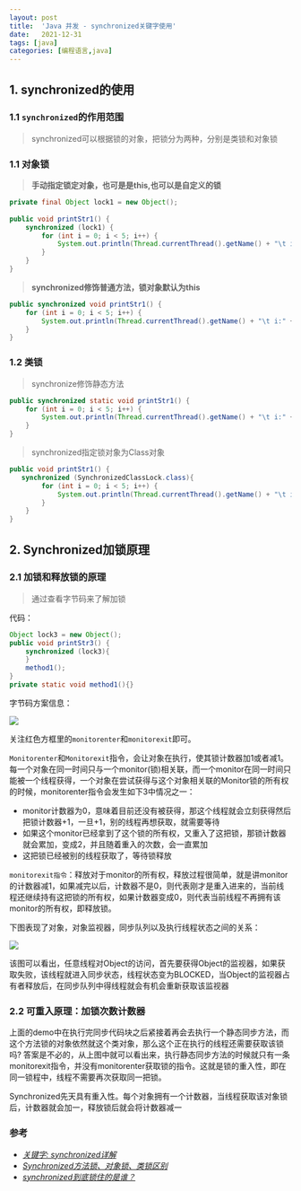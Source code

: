 ```yaml
---
layout: post
title:  'Java 并发 - synchronized关键字使用'
date:   2021-12-31
tags: [java]
categories: [编程语言,java]
---
```


## 1. synchronized的使用

### 1.1 `synchronized`的作用范围
> synchronized可以根据锁的对象，把锁分为两种，分别是类锁和对象锁

### 1.1 对象锁

>  **手动指定锁定对象，也可是是this,也可以是自定义的锁**

```java
private final Object lock1 = new Object();
 
public void printStr1() {
    synchronized (lock1) {
        for (int i = 0; i < 5; i++) {
            System.out.println(Thread.currentThread().getName() + "\t i:" + i);
        }
    }
}
```

> **synchronized修饰普通方法，锁对象默认为this**

```java
public synchronized void printStr1() {
    for (int i = 0; i < 5; i++) {
    	System.out.println(Thread.currentThread().getName() + "\t i:" + i);
    }
}
```



### 1.2 类锁

> synchronize修饰静态方法

```java
public synchronized static void printStr1() {
    for (int i = 0; i < 5; i++) {
        System.out.println(Thread.currentThread().getName() + "\t i:" + i);
    }
}
```

> synchronized指定锁对象为Class对象

```java
public void printStr1() {
   synchronized (SynchronizedClassLock.class){
        for (int i = 0; i < 5; i++) {
            System.out.println(Thread.currentThread().getName() + "\t i:" + i);
        }
    }
}
```

## 2. Synchronized加锁原理

### 2.1 加锁和释放锁的原理

> 通过查看字节码来了解加锁

代码：

```java
Object lock3 = new Object();
public void printStr3() {
    synchronized (lock3){
    }
    method1();
}
private static void method1(){}
```

字节码方案信息：

![](https://blog-1253533258.cos.ap-shanghai.myqcloud.com/picgo/20211231163208.png)

关注红色方框里的`monitorenter`和`monitorexit`即可。

`Monitorenter`和`Monitorexit`指令，会让对象在执行，使其锁计数器加1或者减1。每一个对象在同一时间只与一个monitor(锁)相关联，而一个monitor在同一时间只能被一个线程获得，一个对象在尝试获得与这个对象相关联的Monitor锁的所有权的时候，monitorenter指令会发生如下3中情况之一：

- monitor计数器为0，意味着目前还没有被获得，那这个线程就会立刻获得然后把锁计数器+1，一旦+1，别的线程再想获取，就需要等待
- 如果这个monitor已经拿到了这个锁的所有权，又重入了这把锁，那锁计数器就会累加，变成2，并且随着重入的次数，会一直累加
- 这把锁已经被别的线程获取了，等待锁释放

`monitorexit指令`：释放对于monitor的所有权，释放过程很简单，就是讲monitor的计数器减1，如果减完以后，计数器不是0，则代表刚才是重入进来的，当前线程还继续持有这把锁的所有权，如果计数器变成0，则代表当前线程不再拥有该monitor的所有权，即释放锁。

下图表现了对象，对象监视器，同步队列以及执行线程状态之间的关系：

![](https://blog-1253533258.cos.ap-shanghai.myqcloud.com/picgo/20211231162415.png)

该图可以看出，任意线程对Object的访问，首先要获得Object的监视器，如果获取失败，该线程就进入同步状态，线程状态变为BLOCKED，当Object的监视器占有者释放后，在同步队列中得线程就会有机会重新获取该监视器

### 2.2 可重入原理：加锁次数计数器

上面的demo中在执行完同步代码块之后紧接着再会去执行一个静态同步方法，而这个方法锁的对象依然就这个类对象，那么这个正在执行的线程还需要获取该锁吗? 答案是不必的，从上图中就可以看出来，执行静态同步方法的时候就只有一条monitorexit指令，并没有monitorenter获取锁的指令。这就是锁的重入性，即在同一锁程中，线程不需要再次获取同一把锁。

Synchronized先天具有重入性。每个对象拥有一个计数器，当线程获取该对象锁后，计数器就会加一，释放锁后就会将计数器减一

### 参考

- *[关键字: synchronized详解](https://pdai.tech/md/java/thread/java-thread-x-key-synchronized.html#关键字-synchronized详解)*
- *[Synchronized方法锁、对象锁、类锁区别](https://www.cnblogs.com/codebj/p/10994748.html)*
- *[synchronized到底锁住的是谁？](https://www.cnblogs.com/yulinfeng/p/11020576.html)*

